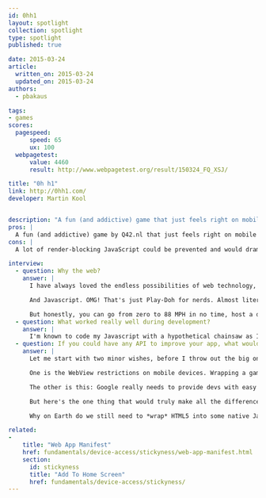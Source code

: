 ```yaml
---
id: 0hh1
layout: spotlight
collection: spotlight
type: spotlight
published: true

date: 2015-03-24
article:
  written_on: 2015-03-24
  updated_on: 2015-03-24
authors:
  - pbakaus

tags: 
- games
scores:
  pagespeed:
      speed: 65
      ux: 100
  webpagetest:
      value: 4460
      result: http://www.webpagetest.org/result/150324_FQ_XSJ/

title: "0h h1"
link: http://0hh1.com/
developer: Martin Kool


description: "A fun (and addictive) game that just feels right on mobile."
pros: |
  A fun (and addictive) game by Q42.nl that just feels right on mobile and desktop with smooth animations and a very polished look and feel. It is installable as it uses the [Web app manifest](/web/fundamentals/device-access/stickyness/web-app-manifest.html) and once installed it looks and feels like any native game.
cons: |
  A lot of render-blocking JavaScript could be prevented and would dramatically improve the perceived performance. Flush out the preloader quickly, then load anything else.

interview:
  - question: Why the web?
    answer: |
      I have always loved the endless possibilities of web technology, and I consider myself lucky for having embraced it so many years ago, because these past years have seen amazing enhancements that really bring the web forward, both on desktop and mobile.

      And Javascript. OMG! That's just Play-Doh for nerds. Almost literally, because both Play-Doh and Javascript really allow you to make a little pile of spaghetti ;) But that just makes it all the more awesome.

      But honestly, you can go from zero to 88 MPH in no time, host a demo on Dropbox or elsewhere, run it from a device and get it out so people can test it. The feedback loop is really short - devices included - which allows me to adapt quickly, make the required changes early on and move forward. Then when it's almost ready to release a game it's amazing to see how many people can be reached through all the different app stores and a playable web version combined.
  - question: What worked really well during development?
    answer: |
      I'm known to code my Javascript with a hypothetical chainsaw as I just want to get stuff done. Ship it, you know? So for me it's about creating a working game in black and white that's playable for people - that's what I start with, and then I try to find a design theme that's almost spartan but gets the job done. Once those are in place I'm just fine-tuning all the details using Chrome on a Mac while constantly trying out Cordova builds on my Nexus 5.
  - question: If you could have any API to improve your app, what would it be?
    answer: |
      Let me start with two minor wishes, before I throw out the big one:

      One is the WebView restrictions on mobile devices. Wrapping a game using Cordova usually gets you a webview that is quite old. I shouldn't complain as WKWebView is coming and it'll be a few more months when the whole process is streamlined, but until then it's a mess with all the plugins and everything to get your HTML5 stuff perform on mobile.

      The other is this: Google really needs to provide devs with easy means of handling cheaters in leaderboards and achievements. In my game 0h n0 some player got a score of 1 and I've spent a full day trying to get this management code to run locally, which should connect given the proper keys and stuff all set up in my dashboard. But in the end it just won't work, and I feel it should be a service built in the Google Play Game Services dashboard for devs on Google Play.

      But here's the one thing that would truly make all the difference...

      Why on Earth do we still need to *wrap* HTML5 into some native Java/ObjC coat to turn it into an app? That's just... beyond my comprehension. I'd expected this to be "fixed" five years ago, but here we are still using Cordova to fill the "gap" between native and the web that originally coined up the name "Phone Gap". I still consider Cordova a broker that one day will hopefully be gone as I can use Javascript to build and compile my app and to use all APIs that a mobile device or tablet has. So both Android and iOS should IMHO allow devs to build "native" apps with nothing more than Javascript and Sublime.

related:
-
    title: "Web App Manifest"
    href: fundamentals/device-access/stickyness/web-app-manifest.html
    section:
      id: stickyness
      title: "Add To Home Screen"
      href: fundamentals/device-access/stickyness/
---
```

